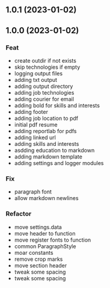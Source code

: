 ## 1.0.1 (2023-01-02)

## 1.0.0 (2023-01-02)

### Feat

- create outdir if not exists
- skip technologies if empty
- logging output files
- adding txt output
- adding output directory
- adding job technologies
- adding courier for email
- adding bold for skills and interests
- adding footer
- adding job location to pdf
- initial pdf resume
- adding reportlab for pdfs
- adding linked url
- adding skills and interests
- asdding education to markdown
- adding markdown template
- adding settings and logger modules

### Fix

- paragraph font
- allow markdown newlines

### Refactor

- move settings.data
- move header to function
- move register fonts to function
- common ParagraphStyle
- moar constants
- remove crop marks
- move section header
- tweak some spacing
- tweak some spacing
